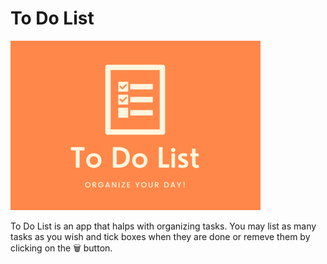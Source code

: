 # To Do List
![app logo](images/test1.png)

To Do List is an app that halps with organizing tasks. You may list as many tasks as you wish and tick boxes when they are done or remeve them by clicking on the 🗑 button.